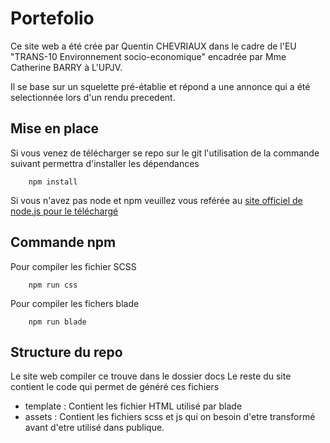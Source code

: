 # Portefolio

Ce site web a été crée par Quentin CHEVRIAUX dans le cadre de l'EU "TRANS-10 Environnement socio-economique" encadrée par Mme Catherine BARRY à L'UPJV.

Il se base sur un squelette pré-établie et répond a une annonce qui a été selectionnée lors d'un rendu precedent.

## Mise en place

Si vous venez de télécharger se repo sur le git l'utilisation de la commande suivant permettra d'installer les dépendances
```
    npm install
```

Si vous n'avez pas node et npm veuillez vous reférée au [site officiel de node.js pour le téléchargé](https://nodejs.org/en/)
## Commande npm
Pour compiler les fichier SCSS
```
    npm run css
```

Pour compiler les fichers blade
```
    npm run blade
```

## Structure du repo

Le site web compiler ce trouve dans le dossier docs
Le reste du site contient le code qui permet de généré ces fichiers
 - template : Contient les fichier HTML utilisé par blade
 - assets : Contient les fichiers scss et js qui on besoin d'etre transformé avant d'etre utilisé dans publique.